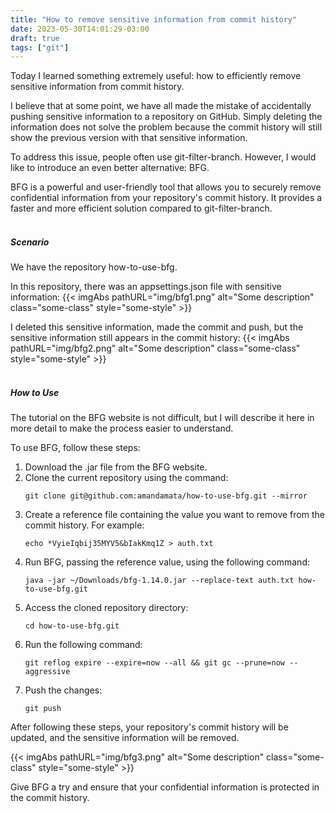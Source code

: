 ```yaml
---
title: "How to remove sensitive information from commit history"
date: 2023-05-30T14:01:29-03:00
draft: true
tags: ["git"]
---
```


Today I learned something extremely useful: how to efficiently remove sensitive information from commit history.

I believe that at some point, we have all made the mistake of accidentally pushing sensitive information to a repository on GitHub. Simply deleting the information does not solve the problem because the commit history will still show the previous version with that sensitive information.

To address this issue, people often use git-filter-branch. However, I would like to introduce an even better alternative: BFG.

BFG is a powerful and user-friendly tool that allows you to securely remove confidential information from your repository's commit history. It provides a faster and more efficient solution compared to git-filter-branch.</br></br>
##### Scenario
We have the repository how-to-use-bfg.

In this repository, there was an appsettings.json file with sensitive information:
{{< imgAbs
pathURL="img/bfg1.png"
alt="Some description"
class="some-class"
style="some-style" >}}

I deleted this sensitive information, made the commit and push, but the sensitive information still appears in the commit history:
{{< imgAbs
pathURL="img/bfg2.png"
alt="Some description"
class="some-class"
style="some-style" >}}
</br></br>

##### How to Use
The tutorial on the BFG website is not difficult, but I will describe it here in more detail to make the process easier to understand.

To use BFG, follow these steps:
1. Download the .jar file from the BFG website.
2. Clone the current repository using the command:
	```
	git clone git@github.com:amandamata/how-to-use-bfg.git --mirror
	```
3. Create a reference file containing the value you want to remove from the commit history. For example:
	```
	echo *VyieIqbij35MYV5&bIakKmq1Z > auth.txt
	```
4. Run BFG, passing the reference value, using the following command:
	```
	java -jar ~/Downloads/bfg-1.14.0.jar --replace-text auth.txt how-to-use-bfg.git
	```
5. Access the cloned repository directory:
	```
	cd how-to-use-bfg.git
	```
6. Run the following command:
	```
	git reflog expire --expire=now --all && git gc --prune=now --aggressive
	```
7. Push the changes:
	```
	git push
	```
	
After following these steps, your repository's commit history will be updated, and the sensitive information will be removed.


{{< imgAbs 
pathURL="img/bfg3.png" 
alt="Some description" 
class="some-class" 
style="some-style" >}}


Give BFG a try and ensure that your confidential information is protected in the commit history.
